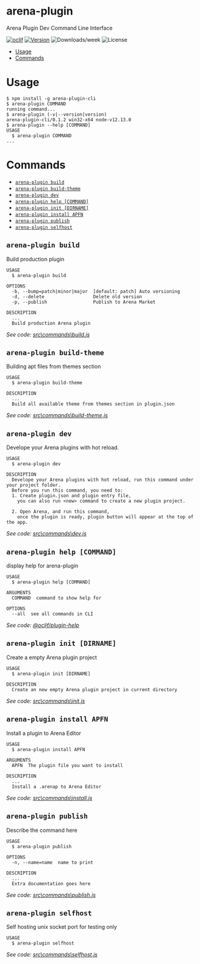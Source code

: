 arena-plugin
============

Arena Plugin Dev Command Line Interface

[![oclif](https://img.shields.io/badge/cli-oclif-brightgreen.svg)](https://oclif.io)
[![Version](https://img.shields.io/npm/v/arena-plugin-cli.svg)](https://npmjs.org/package/arena-plugin)
![Downloads/week](https://img.shields.io/npm/dw/arena-plugin-cli.svg)
![License](https://img.shields.io/npm/l/arena-plugin-cli.svg)

<!-- toc -->
* [Usage](#usage)
* [Commands](#commands)
<!-- tocstop -->
# Usage
<!-- usage -->
```sh-session
$ npm install -g arena-plugin-cli
$ arena-plugin COMMAND
running command...
$ arena-plugin (-v|--version|version)
arena-plugin-cli/0.1.2 win32-x64 node-v12.13.0
$ arena-plugin --help [COMMAND]
USAGE
  $ arena-plugin COMMAND
...
```
<!-- usagestop -->
# Commands
<!-- commands -->
* [`arena-plugin build`](#arena-plugin-build)
* [`arena-plugin build-theme`](#arena-plugin-build-theme)
* [`arena-plugin dev`](#arena-plugin-dev)
* [`arena-plugin help [COMMAND]`](#arena-plugin-help-command)
* [`arena-plugin init [DIRNAME]`](#arena-plugin-init-dirname)
* [`arena-plugin install APFN`](#arena-plugin-install-apfn)
* [`arena-plugin publish`](#arena-plugin-publish)
* [`arena-plugin selfhost`](#arena-plugin-selfhost)

## `arena-plugin build`

Build production plugin

```
USAGE
  $ arena-plugin build

OPTIONS
  -b, --bump=patch|minor|major  [default: patch] Auto versioning
  -d, --delete                  Delete old version
  -p, --publish                 Publish to Arena Market

DESCRIPTION
  ...
  Build production Arena plugin
```

_See code: [src\commands\build.js](https://github.com/corpcode/arena-plugin/blob/v0.1.2/src\commands\build.js)_

## `arena-plugin build-theme`

Building apt files from themes section

```
USAGE
  $ arena-plugin build-theme

DESCRIPTION
  ...
  Build all available theme from themes section in plugin.json
```

_See code: [src\commands\build-theme.js](https://github.com/corpcode/arena-plugin/blob/v0.1.2/src\commands\build-theme.js)_

## `arena-plugin dev`

Develope your Arena plugins with hot reload.

```
USAGE
  $ arena-plugin dev

DESCRIPTION
  Develope your Arena plugins with hot reload, run this command under your project folder.
  Before you run this command, you need to:
  1. Create plugin.json and plugin entry file,
  	you can also run <new> command to create a new plugin project.

  2. Open Arena, and run this command,
  	once the plugin is ready, plugin button will appear at the top of the app.
```

_See code: [src\commands\dev.js](https://github.com/corpcode/arena-plugin/blob/v0.1.2/src\commands\dev.js)_

## `arena-plugin help [COMMAND]`

display help for arena-plugin

```
USAGE
  $ arena-plugin help [COMMAND]

ARGUMENTS
  COMMAND  command to show help for

OPTIONS
  --all  see all commands in CLI
```

_See code: [@oclif/plugin-help](https://github.com/oclif/plugin-help/blob/v2.2.3/src\commands\help.ts)_

## `arena-plugin init [DIRNAME]`

Create a empty Arena plugin project

```
USAGE
  $ arena-plugin init [DIRNAME]

DESCRIPTION
  Create an new empty Arena plugin project in current directory
```

_See code: [src\commands\init.js](https://github.com/corpcode/arena-plugin/blob/v0.1.2/src\commands\init.js)_

## `arena-plugin install APFN`

Install a plugin to Arena Editor

```
USAGE
  $ arena-plugin install APFN

ARGUMENTS
  APFN  The plugin file you want to install

DESCRIPTION
  ...
  Install a .arenap to Arena Editor
```

_See code: [src\commands\install.js](https://github.com/corpcode/arena-plugin/blob/v0.1.2/src\commands\install.js)_

## `arena-plugin publish`

Describe the command here

```
USAGE
  $ arena-plugin publish

OPTIONS
  -n, --name=name  name to print

DESCRIPTION
  ...
  Extra documentation goes here
```

_See code: [src\commands\publish.js](https://github.com/corpcode/arena-plugin/blob/v0.1.2/src\commands\publish.js)_

## `arena-plugin selfhost`

Self hosting unix socket port for testing only

```
USAGE
  $ arena-plugin selfhost
```

_See code: [src\commands\selfhost.js](https://github.com/corpcode/arena-plugin/blob/v0.1.2/src\commands\selfhost.js)_
<!-- commandsstop -->
